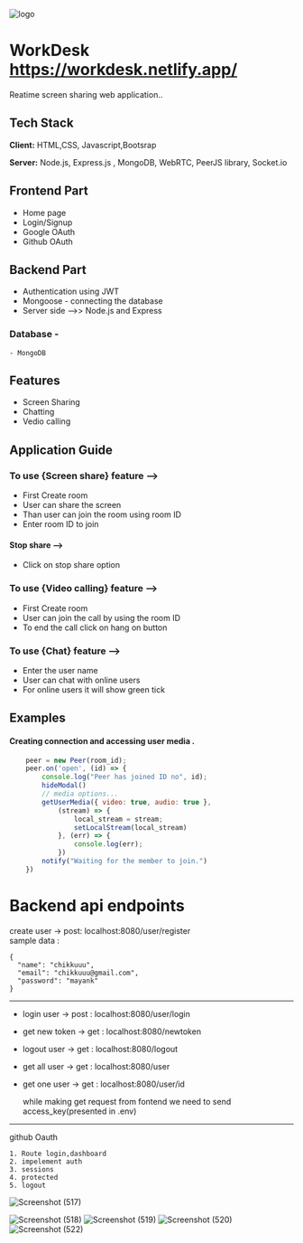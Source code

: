 
![logo](https://user-images.githubusercontent.com/87657007/221491845-03166e0e-baa5-4077-957c-7924e578afa1.png)
# WorkDesk https://workdesk.netlify.app/

Reatime screen sharing web application..



## Tech Stack

**Client:** HTML,CSS, Javascript,Bootsrap

**Server:** Node.js, Express.js , MongoDB, WebRTC, PeerJS library, Socket.io


## Frontend Part

- Home page
- Login/Signup
- Google OAuth 
- Github OAuth

## Backend Part
- Authentication using JWT
- Mongoose - connecting the database
- Server side -->> Node.js and Express 
### Database - 
    - MongoDB

## Features 
 -  Screen Sharing 
 -  Chatting 
 -  Vedio calling
## Application Guide



### To use {Screen share} feature -->
-  First Create room 
-  User can share the screen
-  Than user can join the room using room ID
-  Enter room ID to join 

#### Stop share -->
- Click on stop share option 

### To use {Video calling} feature -->
-  First Create room 
-  User can join the call by using the room ID
-  To end the call click on hang on button

### To use {Chat} feature -->
-  Enter the user name 
-  User can chat with online users
-  For online users  it will show green tick




## Examples
 #### Creating connection and accessing user media .
```javascript
    peer = new Peer(room_id);
    peer.on('open', (id) => {
        console.log("Peer has joined ID no", id);
        hideModal()
        // media options...
        getUserMedia({ video: true, audio: true },
            (stream) => {
                local_stream = stream;
                setLocalStream(local_stream)
            }, (err) => {
                console.log(err);
            })
        notify("Waiting for the member to join.")
    })
```

# Backend api endpoints
create user -> post: localhost:8080/user/register  
    sample data : 
    
    {
      "name": "chikkuuu",
      "email": "chikkuuu@gmail.com",
      "password": "mayank"
    }
  ---    

   - login user ->    post : localhost:8080/user/login 
   - get new token -> get  : localhost:8080/newtoken
   - logout user   -> get  : localhost:8080/logout
   - get all user   -> get  : localhost:8080/user 
   - get one user   -> get  : localhost:8080/user/id 

      while making get request from fontend
      we need to send access_key(presented in .env)



----------------------------------------------------------------

github Oauth 

    1. Route login,dashboard 
    2. impelement auth 
    3. sessions
    4. protected
    5. logout 





![Screenshot (517)](https://user-images.githubusercontent.com/87657007/221489018-3cf389a2-7493-48e5-8c97-a01702eb78ee.png)

![Screenshot (518)](https://user-images.githubusercontent.com/87657007/221489038-db7b7ccd-86b1-441f-9ed9-aef1b489ea1f.png)
![Screenshot (519)](https://user-images.githubusercontent.com/87657007/221489043-ed9eabae-9d14-4f4c-bff5-d4fb58404d49.png)
![Screenshot (520)](https://user-images.githubusercontent.com/87657007/221489051-e6a06137-e7a4-42a7-9e5f-000eb14d6358.png)
![Screenshot (522)](https://user-images.githubusercontent.com/87657007/221489062-46235239-d888-4ca6-89fe-d5a8e4e05a48.png)
